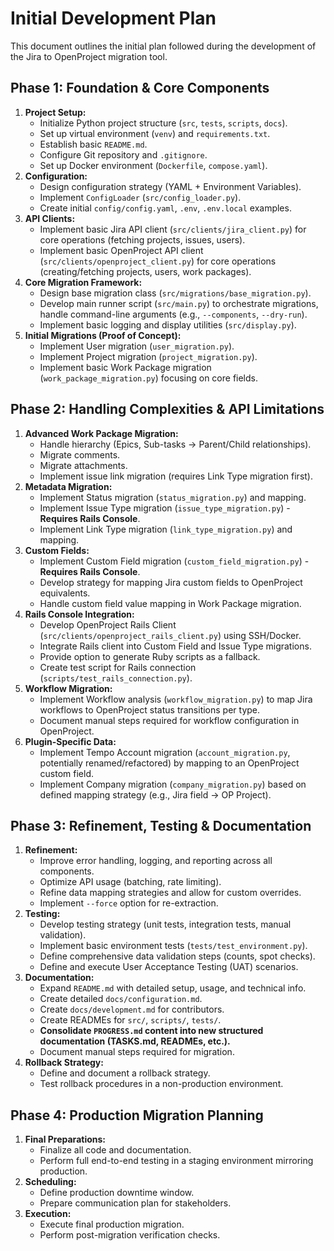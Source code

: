 # Initial Development Plan

This document outlines the initial plan followed during the development of the Jira to OpenProject migration tool.

## Phase 1: Foundation & Core Components

1. **Project Setup:**
    * Initialize Python project structure (`src`, `tests`, `scripts`, `docs`).
    * Set up virtual environment (`venv`) and `requirements.txt`.
    * Establish basic `README.md`.
    * Configure Git repository and `.gitignore`.
    * Set up Docker environment (`Dockerfile`, `compose.yaml`).
2. **Configuration:**
    * Design configuration strategy (YAML + Environment Variables).
    * Implement `ConfigLoader` (`src/config_loader.py`).
    * Create initial `config/config.yaml`, `.env`, `.env.local` examples.
3. **API Clients:**
    * Implement basic Jira API client (`src/clients/jira_client.py`) for core operations (fetching projects, issues, users).
    * Implement basic OpenProject API client (`src/clients/openproject_client.py`) for core operations (creating/fetching projects, users, work packages).
4. **Core Migration Framework:**
    * Design base migration class (`src/migrations/base_migration.py`).
    * Develop main runner script (`src/main.py`) to orchestrate migrations, handle command-line arguments (e.g., `--components`, `--dry-run`).
    * Implement basic logging and display utilities (`src/display.py`).
5. **Initial Migrations (Proof of Concept):**
    * Implement User migration (`user_migration.py`).
    * Implement Project migration (`project_migration.py`).
    * Implement basic Work Package migration (`work_package_migration.py`) focusing on core fields.

## Phase 2: Handling Complexities & API Limitations

1. **Advanced Work Package Migration:**
    * Handle hierarchy (Epics, Sub-tasks -> Parent/Child relationships).
    * Migrate comments.
    * Migrate attachments.
    * Implement issue link migration (requires Link Type migration first).
2. **Metadata Migration:**
    * Implement Status migration (`status_migration.py`) and mapping.
    * Implement Issue Type migration (`issue_type_migration.py`) - **Requires Rails Console**.
    * Implement Link Type migration (`link_type_migration.py`) and mapping.
3. **Custom Fields:**
    * Implement Custom Field migration (`custom_field_migration.py`) - **Requires Rails Console**.
    * Develop strategy for mapping Jira custom fields to OpenProject equivalents.
    * Handle custom field value mapping in Work Package migration.
4. **Rails Console Integration:**
    * Develop OpenProject Rails Client (`src/clients/openproject_rails_client.py`) using SSH/Docker.
    * Integrate Rails client into Custom Field and Issue Type migrations.
    * Provide option to generate Ruby scripts as a fallback.
    * Create test script for Rails connection (`scripts/test_rails_connection.py`).
5. **Workflow Migration:**
    * Implement Workflow analysis (`workflow_migration.py`) to map Jira workflows to OpenProject status transitions per type.
    * Document manual steps required for workflow configuration in OpenProject.
6. **Plugin-Specific Data:**
    * Implement Tempo Account migration (`account_migration.py`, potentially renamed/refactored) by mapping to an OpenProject custom field.
    * Implement Company migration (`company_migration.py`) based on defined mapping strategy (e.g., Jira field -> OP Project).

## Phase 3: Refinement, Testing & Documentation

1. **Refinement:**
    * Improve error handling, logging, and reporting across all components.
    * Optimize API usage (batching, rate limiting).
    * Refine data mapping strategies and allow for custom overrides.
    * Implement `--force` option for re-extraction.
2. **Testing:**
    * Develop testing strategy (unit tests, integration tests, manual validation).
    * Implement basic environment tests (`tests/test_environment.py`).
    * Define comprehensive data validation steps (counts, spot checks).
    * Define and execute User Acceptance Testing (UAT) scenarios.
3. **Documentation:**
    * Expand `README.md` with detailed setup, usage, and technical info.
    * Create detailed `docs/configuration.md`.
    * Create `docs/development.md` for contributors.
    * Create READMEs for `src/`, `scripts/`, `tests/`.
    * **Consolidate `PROGRESS.md` content into new structured documentation (TASKS.md, READMEs, etc.).**
    * Document manual steps required for migration.
4. **Rollback Strategy:**
    * Define and document a rollback strategy.
    * Test rollback procedures in a non-production environment.

## Phase 4: Production Migration Planning

1. **Final Preparations:**
    * Finalize all code and documentation.
    * Perform full end-to-end testing in a staging environment mirroring production.
2. **Scheduling:**
    * Define production downtime window.
    * Prepare communication plan for stakeholders.
3. **Execution:**
    * Execute final production migration.
    * Perform post-migration verification checks.
